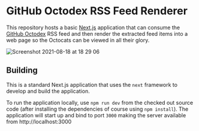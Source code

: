 # GitHub Octodex RSS Feed Renderer

This repository hosts a basic [Next.js](https://nextjs.org/) application that can consume the 
[GitHub Octodex](https://octodex.github.com/) RSS feed and then render the extracted feed 
items into a web page so the Octocats can be viewed in all their glory.

![Screenshot 2021-08-18 at 18 29 06](https://user-images.githubusercontent.com/681306/129948944-40269cd4-1e21-4d91-8dff-e1a34bc0368e.png)

## Building
This is a standard Next.js application that uses the `next` framework to develop and build the application.

To run the application locally, use `npm run dev` from the checked out source code (after installing the dependencies of course using `npm install`). The application will start up and bind to port `3000` making the server available from http://localhost:3000
